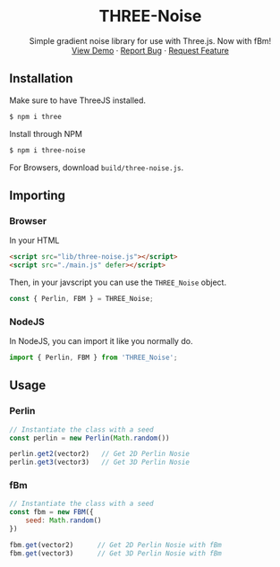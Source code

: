 <br />
<p align="center">
  <h1 align="center">THREE-Noise</h1>

  <p align="center">
    Simple gradient noise library for use with Three.js. Now with fBm!
    <br />
    <a href="https://github.com/othneildrew/Best-README-Template">View Demo</a>
    ·
    <a href="https://github.com/FarazzShaikh/three-noise/issues/new">Report Bug</a>
    ·
    <a href="https://github.com/FarazzShaikh/three-noise/issues/new">Request Feature</a>
  </p>
</p>

## Installation

Make sure to have ThreeJS installed.
```bash
$ npm i three
```

Install through NPM
```bash
$ npm i three-noise
```

For Browsers, download `build/three-noise.js`.

## Importing

### Browser

In your HTML
```html
<script src="lib/three-noise.js"></script>
<script src="./main.js" defer></script>
```

Then, in your javscript you can use the `THREE_Noise` object.
```js
const { Perlin, FBM } = THREE_Noise;
```

### NodeJS
In NodeJS, you can import it like you normally do.
```js
import { Perlin, FBM } from 'THREE_Noise';
```

## Usage

### Perlin
```js
// Instantiate the class with a seed
const perlin = new Perlin(Math.random())

perlin.get2(vector2)   // Get 2D Perlin Nosie
perlin.get3(vector3)   // Get 3D Perlin Nosie
```

### fBm
```js
// Instantiate the class with a seed
const fbm = new FBM({
    seed: Math.random()
})

fbm.get(vector2)      // Get 2D Perlin Nosie with fBm
fbm.get(vector3)      // Get 3D Perlin Nosie with fBm
```
